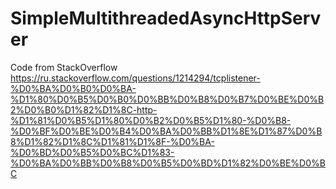 # SimpleMultithreadedAsyncHttpServer

Code from StackOverflow
https://ru.stackoverflow.com/questions/1214294/tcplistener-%D0%BA%D0%B0%D0%BA-%D1%80%D0%B5%D0%B0%D0%BB%D0%B8%D0%B7%D0%BE%D0%B2%D0%B0%D1%82%D1%8C-http-%D1%81%D0%B5%D1%80%D0%B2%D0%B5%D1%80-%D0%B8-%D0%BF%D0%BE%D0%B4%D0%BA%D0%BB%D1%8E%D1%87%D0%B8%D1%82%D1%8C%D1%81%D1%8F-%D0%BA-%D0%BD%D0%B5%D0%BC%D1%83-%D0%BA%D0%BB%D0%B8%D0%B5%D0%BD%D1%82%D0%BE%D0%BC
